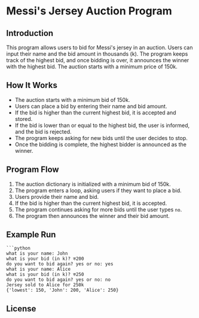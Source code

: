 # Messi's Jersey Auction Program

## Introduction

This program allows users to bid for Messi's jersey in an auction. Users can input their name and the bid amount in thousands (k). The program keeps track of the highest bid, and once bidding is over, it announces the winner with the highest bid. The auction starts with a minimum price of 150k.

## How It Works

- The auction starts with a minimum bid of 150k.
- Users can place a bid by entering their name and bid amount.
- If the bid is higher than the current highest bid, it is accepted and stored.
- If the bid is lower than or equal to the highest bid, the user is informed, and the bid is rejected.
- The program keeps asking for new bids until the user decides to stop.
- Once the bidding is complete, the highest bidder is announced as the winner.

## Program Flow

1. The auction dictionary is initialized with a minimum bid of 150k.
2. The program enters a loop, asking users if they want to place a bid.
3. Users provide their name and bid.
4. If the bid is higher than the current highest bid, it is accepted.
5. The program continues asking for more bids until the user types `no`.
6. The program then announces the winner and their bid amount.

## Example Run
    ```python
    what is your name: John
    what is your bid (in k)? रु200
    do you want to bid again? yes or no: yes
    what is your name: Alice
    what is your bid (in k)? रु250
    do you want to bid again? yes or no: no   
    Jersey sold to Alice for 250k   
    {'lowest': 150, 'John': 200, 'Alice': 250}

## License
